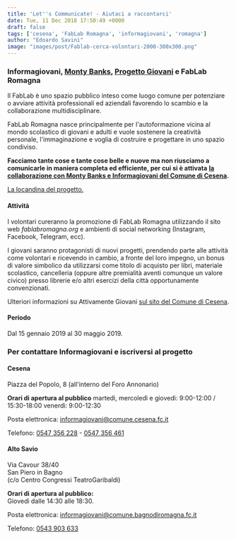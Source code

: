 ```yaml
---
title: 'Let''s Communicate! - Aiutaci a raccontarci'
date: Tue, 11 Dec 2018 17:50:49 +0000
draft: false
tags: ['cesena', 'FabLab Romagna', 'informagiovani', 'romagna']
author: "Edoardo Savini"
image: "images/post/Fablab-cerca-volontari-2000-300x300.png"
---
```


### Informagiovani, [Monty Banks](http://www.montybanks.it), [Progetto Giovani](http://www.progettogiovanicesena.it) e FabLab Romagna

Il FabLab è uno spazio pubblico inteso come luogo comune per potenziare o avviare attività professionali ed aziendali favorendo lo scambio e la collaborazione multidisciplinare.

FabLab Romagna nasce principalmente per l'autoformazione vicina al mondo scolastico di giovani e adulti e vuole sostenere la creatività personale, l'immaginazione e voglia di costruire e progettare in uno spazio condiviso.

**Facciamo tante cose e tante cose belle e nuove ma non riusciamo a comunicarle in maniera completa ed efficiente, per cui si è attivata** [**la collaborazione con Monty Banks e Informagiovani del Comune di Cesena**](http://www.comune.cesena.fc.it/flex/cm/pages/ServeBLOB.php/L/IT/IDPagina/39114)**.**  

[La locandina del progetto.](/images/post/Fablab-cerca-volontari-2000-300x300.png)

#### Attività

I volontari cureranno la promozione di FabLab Romagna utilizzando il sito web _fablabromagna.org_ e ambienti di social networking (Instagram, Facebook, Telegram, ecc).

I giovani saranno protagonisti di nuovi progetti, prendendo parte alle attività come volontari e ricevendo in cambio, a fronte del loro impegno, un bonus di valore simbolico da utilizzarsi come titolo di acquisto per libri, materiale scolastico, cancelleria (oppure altre premialità aventi comunque un valore civico) presso librerie e/o altri esercizi della città opportunamente convenzionati.

Ulteriori informazioni su Attivamente Giovani [sul sito del Comune di Cesena](http://www.comune.cesena.fc.it/attivamentegiovani).

#### Periodo

Dal 15 gennaio 2019 al 30 maggio 2019.

### Per contattare Informagiovani e iscriversi al progetto

#### Cesena

Piazza del Popolo, 8 (all'interno del Foro Annonario)  

**Orari di apertura al pubblico**
martedì, mercoledì e giovedì: 9:00-12:00 / 15:30-18:00
venerdì: 9:00-12:30  

Posta elettronica: [informagiovani@comune.cesena.fc.it](mailto:informagiovani@comune.cesena.fc.it)  

Telefono: [0547 356 228](tel:+390547356228) - [0547 356 461](tel:+390547356461)  

#### Alto Savio

Via Cavour 38/40  
San Piero in Bagno  
(c/o Centro Congressi TeatroGaribaldi)  

**Orari di apertura al pubblico:**  
Giovedì dalle 14:30 alle 18:30.

Posta elettronica: [informagiovani@comune.bagnodiromagna.fc.it](mailto:informagiovani@comune.bagnodiromagna.fc.it)  

Telefono: [0543 903 633](tel:+390543903633)
